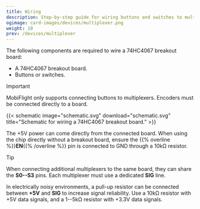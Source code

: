 ```yaml
---
title: Wiring
description: Step-by-step guide for wiring buttons and switches to multiplexers.
ogimage: card-images/devices/multiplexer.png
weight: 10
prev: /devices/multiplexer
---
```


The following components are required to wire a 74HC4067 breakout board:

- A 74HC4067 breakout board.
- Buttons or switches.

> [!IMPORTANT]
> MobiFlight only supports connecting buttons to multiplexers. Encoders must be connected directly to a board.

{{< schematic image="schematic.svg" download="schematic.svg" title="Schematic for wiring a 74HC4067 breakout board." >}}

The +5V power can come directly from the connected board. When using the chip directly without a breakout board, ensure the {{% overline %}}**EN**{{% /overline %}} pin is connected to GND through a 10kΩ resistor.

> [!TIP]
> When connecting additional multiplexers to the same board, they can share the **S0--S3** pins. Each multiplexer must use a dedicated **SIG** line.
>
> In electrically noisy environments, a pull-up resistor can be connected between **+5V** and **SIG** to increase signal reliability. Use a 10kΩ resistor with +5V data signals, and a 1--5kΩ resistor with +3.3V data signals.
